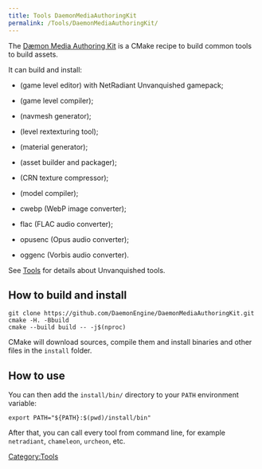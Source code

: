 ```yaml
---
title: Tools DaemonMediaAuthoringKit
permalink: /Tools/DaemonMediaAuthoringKit/
---
```


The [Dæmon Media Authoring
Kit](https://github.com/DaemonEngine/DaemonMediaAuthoringKit) is a CMake
recipe to build common tools to build assets.

It can build and install:

- (game level editor) with NetRadiant Unvanquished gamepack;

- (game level compiler);

- (navmesh generator);

- (level rextexturing tool);

- (material generator);

- (asset builder and packager);

- (CRN texture compressor);

- (model compiler);

- cwebp (WebP image converter);

- flac (FLAC audio converter);

- opusenc (Opus audio converter);

- oggenc (Vorbis audio converter).

See [Tools](Tools "wikilink") for details about Unvanquished tools.

## How to build and install

    git clone https://github.com/DaemonEngine/DaemonMediaAuthoringKit.git
    cmake -H. -Bbuild
    cmake --build build -- -j$(nproc)

CMake will download sources, compile them and install binaries and other
files in the `install` folder.

## How to use

You can then add the `install/bin/` directory to your `PATH` environment
variable:

    export PATH="${PATH}:$(pwd)/install/bin"

After that, you can call every tool from command line, for example
`netradiant`, `chameleon`, `urcheon`, etc.

[Category:Tools](Category:Tools "wikilink")